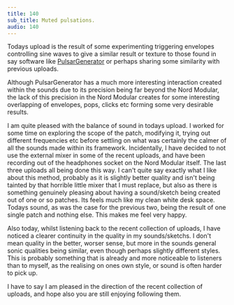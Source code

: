 ```yaml
---
title: 140
sub_title: Muted pulsations.
audio: 140
---
```


Todays upload is the result of some experimenting triggering envelopes controlling sine waves to give a similar result or texture to those found in say software like <a href="http://www.create.ucsb.edu/PulsarGenerator/index.html" title="PulsarGenerator" target="_blank">PulsarGenerator</a> or perhaps sharing some similarity with previous uploads.

Although PulsarGenerator has a much more interesting interaction created within the sounds due to its precision being far beyond the Nord Modular, the lack of this precision in the Nord Modular creates for some interesting overlapping of envelopes, pops, clicks etc forming some very desirable results. 

I am quite pleased with the balance of sound in todays upload. I worked for some time on exploring the scope of the patch, modifying it, trying out different frequencies etc before settling on what was certainly the calmer of all the sounds made within its framework. Incidentally, I have decided to not use the external mixer in some of the recent uploads, and have been recording out of the headphones socket on the Nord Modular itself. The last three uploads all being done this way. I can't quite say exactly what I like about this method, probably as it is slightly better quality and isn't being tainted by that horrible little mixer that I must replace, but also as there is something genuinely pleasing about having a sound/sketch being created out of one or so patches. Its feels much like my clean white desk space. Todays sound, as was the case for the previous two, being the result of one single patch and nothing else. This makes me feel very happy.

Also today, whilst listening back to the recent collection of uploads, I have noticed a clearer continuity in the quality in my sounds/sketchs. I don't mean quality in the better, worser sense, but more in the sounds general sonic qualities being similar, even though perhaps slightly different styles. This is probably something that is already and more noticeable to listeners than to myself, as the realising on ones own style, or sound is often harder to pick up.

I have to say I am pleased in the direction of the recent collection of uploads, and hope also you are still enjoying following them.